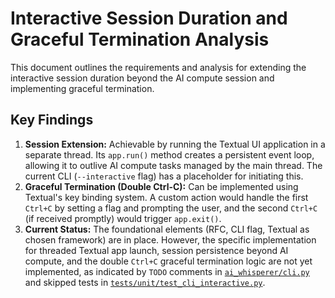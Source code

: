 # Interactive Session Duration and Graceful Termination Analysis

This document outlines the requirements and analysis for extending the interactive session duration beyond the AI compute session and implementing graceful termination.

## Key Findings

1. **Session Extension:** Achievable by running the Textual UI application in a separate thread. Its `app.run()` method creates a persistent event loop, allowing it to outlive AI compute tasks managed by the main thread. The current CLI (`--interactive` flag) has a placeholder for initiating this.
2. **Graceful Termination (Double Ctrl-C):** Can be implemented using Textual's key binding system. A custom action would handle the first `Ctrl+C` by setting a flag and prompting the user, and the second `Ctrl+C` (if received promptly) would trigger `app.exit()`.
3. **Current Status:** The foundational elements (RFC, CLI flag, Textual as chosen framework) are in place. However, the specific implementation for threaded Textual app launch, session persistence beyond AI compute, and the double `Ctrl+C` graceful termination logic are not yet implemented, as indicated by `TODO` comments in [`ai_whisperer/cli.py`](ai_whisperer/cli.py) and skipped tests in [`tests/unit/test_cli_interactive.py`](tests/unit/test_cli_interactive.py).

